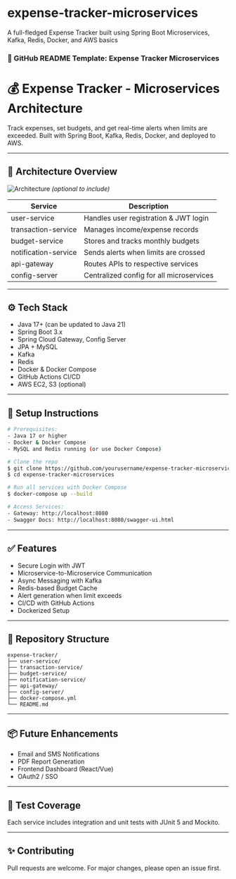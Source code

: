 # expense-tracker-microservices
A full-fledged Expense Tracker built using Spring Boot Microservices, Kafka, Redis, Docker, and AWS basics
### 📘 GitHub README Template: Expense Tracker Microservices

# 💰 Expense Tracker - Microservices Architecture

Track expenses, set budgets, and get real-time alerts when limits are exceeded. Built with Spring Boot, Kafka, Redis, Docker, and deployed to AWS.

---

## 🧱 Architecture Overview

![Architecture](docs/architecture-diagram.png) *(optional to include)*

| Service             | Description                                 |
|---------------------|---------------------------------------------|
| user-service        | Handles user registration & JWT login       |
| transaction-service | Manages income/expense records              |
| budget-service      | Stores and tracks monthly budgets           |
| notification-service| Sends alerts when limits are crossed        |
| api-gateway         | Routes APIs to respective services          |
| config-server       | Centralized config for all microservices    |

---

## ⚙️ Tech Stack
- Java 17+ (can be updated to Java 21)
- Spring Boot 3.x
- Spring Cloud Gateway, Config Server
- JPA + MySQL
- Kafka
- Redis
- Docker & Docker Compose
- GitHub Actions CI/CD
- AWS EC2, S3 (optional)

---

## 🚀 Setup Instructions

```bash
# Prerequisites:
- Java 17 or higher
- Docker & Docker Compose
- MySQL and Redis running (or use Docker Compose)

# Clone the repo
$ git clone https://github.com/yourusername/expense-tracker-microservices.git
$ cd expense-tracker-microservices

# Run all services with Docker Compose
$ docker-compose up --build

# Access Services:
- Gateway: http://localhost:8080
- Swagger Docs: http://localhost:8080/swagger-ui.html
```

---

## ✅ Features
- Secure Login with JWT
- Microservice-to-Microservice Communication
- Async Messaging with Kafka
- Redis-based Budget Cache
- Alert generation when limit exceeds
- CI/CD with GitHub Actions
- Dockerized Setup

---

## 📁 Repository Structure
```plaintext
expense-tracker/
├── user-service/
├── transaction-service/
├── budget-service/
├── notification-service/
├── api-gateway/
├── config-server/
├── docker-compose.yml
└── README.md
```

---

## 📦 Future Enhancements
- Email and SMS Notifications
- PDF Report Generation
- Frontend Dashboard (React/Vue)
- OAuth2 / SSO

---

## 🧪 Test Coverage
Each service includes integration and unit tests with JUnit 5 and Mockito.

---

## ✨ Contributing
Pull requests are welcome. For major changes, please open an issue first.
